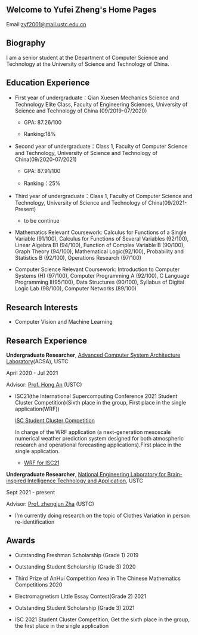 ## Welcome to Yufei Zheng's Home Pages

Email:zyf2001@mail.ustc.edu.cn

## Biography

I am a senior student at the Department of Computer Science and Technology at the University of Science and Technology of China.

## Education Experience  

* First year of undergraduate：Qian Xuesen Mechanics Science and Technology Elite Class, Faculty of Engineering Sciences, University of Science and Technology of China (09/2019-07/2020)

   * GPA: 87.26/100      
   
   * Ranking:18% 	                	                       
   
* Second year of undergraduate：Class 1, Faculty of Computer Science and Technology, University of Science and Technology of China(09/2020-07/2021)

   * GPA: 87.91/100             
   
   * Ranking：25%      

* Third year of undergraduate：Class 1, Faculty of Computer Science and Technology, University of Science and Technology of China(09/2021-Present)

  * to be continue


* Mathematics Relevant Coursework: Calculus for Functions of a Single Variable (91/100), Calculus for Functions of Several Variables (92/100), Linear Algebra B1 (94/100), Function of Complex Variable B (90/100), Graph Theory (94/100), Mathematical Logic(92/100), Probability and Statistics B (92/100), Operations Research (97/100)

* Computer Science Relevant Coursework: Introduction to Computer Systems (H) (97/100), Computer Programming A (92/100), C Language Programming II(95/100), Data Structures (90/100), Syllabus of Digital Logic Lab (98/100), Computer Networks (89/100)

## Research Interests

* Computer Vision and Machine Learning

## Research Experience

**Undergraduate Researcher**, [Advanced Computer System Architecture Laboratory](http://acsa.ustc.edu.cn)(ACSA), USTC 

April 2020 - Jul 2021

Advisor: [Prof. Hong An](http://cs.ustc.edu.cn/2020/0426/c23235a460072/page.htm) (USTC)

* ISC21(the International Supercomputing Conference 2021 Student Cluster Competition)(Sixth place in the group, First place in the single application(WRF))

  [ISC Student Cluster Competition](https://www.isc-hpc.com/student-cluster-competition.html)
  
  In charge of the WRF application (a next-generation mesoscale numerical weather prediction system designed for both atmospheric research and operational forecasting applications).First place in the single application.
  
  * [WRF for ISC21](https://hpcadvisorycouncil.atlassian.net/wiki/spaces/HPCWORKS/pages/1827438600/WRF+with+Single+Domain+-+Practice+case+for+ISC21+SCC)


**Undergraduate Researcher**, [National Engineering Laboratory for Brain-inspired Intelligence Technology and Application](http://leinao.ustc.edu.cn), USTC
  
Sept 2021 - present

Advisor: [Prof. zhengjun Zha](http://sds.ustc.edu.cn/2018/0723/c15528a298806/page.htm) (USTC)

* I'm currently doing research on the topic of Clothes Variation in person re-identification
  
## Awards

* Outstanding Freshman Scholarship (Grade 1) 2019

* Outstanding Student Scholarship (Grade 3) 2020

* Third Prize of AnHui Competition Area in The Chinese Mathematics Competitions 2020

* Electromagnetism Little Essay Contest(Grade 2) 2021

* Outstanding Student Scholarship (Grade 3) 2021

* ISC 2021 Student Cluster Competition, Get the sixth place in the group, the first place in the single application
